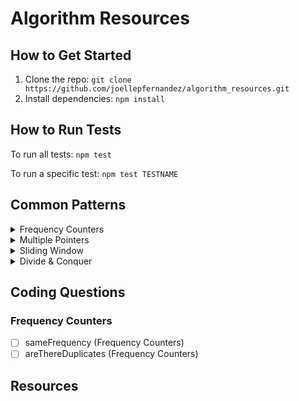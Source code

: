 # Algorithm Resources

## How to Get Started
1. Clone the repo:
    ```git clone https://github.com/joellepfernandez/algorithm_resources.git```
2. Install dependencies:
    ```npm install```

## How to Run Tests
To run all tests:
```npm test```

To run a specific test:
```npm test TESTNAME```

## Common Patterns

<details>
<summary>Frequency Counters</summary>
Information to be added...
</details>
<details>
<summary>Multiple Pointers</summary>
Information to be added...
</details>
<details>
<summary>Sliding Window</summary>
Information to be added...
</details>
<details>
<summary>Divide & Conquer</summary>
Information to be added...
</details>

## Coding Questions

### Frequency Counters
- [ ] sameFrequency (Frequency Counters)
- [ ] areThereDuplicates (Frequency Counters)

## Resources
